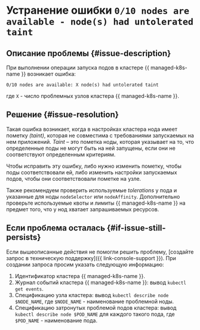# Устранение ошибки `0/10 nodes are available - node(s) had untolerated taint`


## Описание проблемы {#issue-description}

При выполнении операции запуска подов в кластере {{ managed-k8s-name }} возникает ошибка:

```(text)
0/10 nodes are available: X node(s) had untolerated taint
```

где `X` - число проблемных узлов кластера {{ managed-k8s-name }}.

## Решение {#issue-resolution}

Такая ошибка возникает, когда в настройках кластера нода имеет пометку *(taint)*, которая не совместима с требованиями запускаемых на нем приложений. *Taint* – это пометка ноды, которая указывает на то, что определенные поды не могут быть на ней запущены, если они не соответствуют определенным критериям.

Чтобы исправить эту ошибку, либо нужно изменить пометку, чтобы поды соответствовали ей, либо изменить настройки запускаемых подов, чтобы они соответствовали пометке на узле.

Также рекомендуем проверить используемые *tolerations* у пода и указанные для ноды `nodeSelector` или `nodeAffinity`. Дополнительно проверьте используемые квоты и лимиты {{ managed-k8s-name }} на предмет того, что у нод хватает запрашиваемых ресурсов.

## Если проблема осталась {#if-issue-still-persists}

Если вышеописанные действия не помогли решить проблему, [создайте запрос в техническую поддержку]({{ link-console-support }}). При создании запроса просим указать следующую информацию:

1. Идентификатор кластера {{ managed-k8s-name }}.
1. Журнал событий кластера {{ managed-k8s-name }}: вывод `kubectl get events`.
1. Cпецификацию узла кластера: вывод `kubectl describe node $NODE_NAME`, где `$NODE_NAME` - наименование проблемной ноды.
1. Cпецификацию затронутых проблемой подов кластера: вывод `kubectl describe node $POD_NAME` для каждого такого пода, где `$POD_NAME` - наименование пода.
